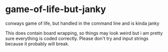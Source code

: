 # game-of-life-but-janky
conways game of life, but handled in the command line and is kinda janky

This does contain board wrapping, so things may look weird but i am pretty sure everything is coded correctly.
Please don't try and input strings because it probably will break.
